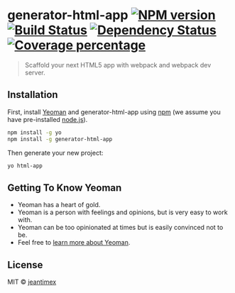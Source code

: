 # generator-html-app [![NPM version][npm-image]][npm-url] [![Build Status][travis-image]][travis-url] [![Dependency Status][daviddm-image]][daviddm-url] [![Coverage percentage][coveralls-image]][coveralls-url]
> Scaffold your next HTML5 app with webpack and webpack dev server.

## Installation

First, install [Yeoman](http://yeoman.io) and generator-html-app using [npm](https://www.npmjs.com/) (we assume you have pre-installed [node.js](https://nodejs.org/)).

```bash
npm install -g yo
npm install -g generator-html-app
```

Then generate your new project:

```bash
yo html-app
```

## Getting To Know Yeoman

 * Yeoman has a heart of gold.
 * Yeoman is a person with feelings and opinions, but is very easy to work with.
 * Yeoman can be too opinionated at times but is easily convinced not to be.
 * Feel free to [learn more about Yeoman](http://yeoman.io/).

## License

MIT © [jeantimex](https://github.com/jeantimex)


[npm-image]: https://badge.fury.io/js/generator-html-app.svg
[npm-url]: https://npmjs.org/package/generator-html-app
[travis-image]: https://travis-ci.com/jeantimex/generator-html-app.svg?branch=master
[travis-url]: https://travis-ci.com/jeantimex/generator-html-app
[daviddm-image]: https://david-dm.org/jeantimex/generator-html-app.svg?theme=shields.io
[daviddm-url]: https://david-dm.org/jeantimex/generator-html-app
[coveralls-image]: https://coveralls.io/repos/jeantimex/generator-html-app/badge.svg
[coveralls-url]: https://coveralls.io/r/jeantimex/generator-html-app
